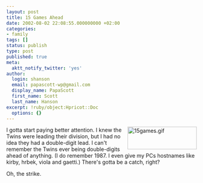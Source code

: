 ```yaml
---
layout: post
title: 15 Games Ahead
date: 2002-08-02 22:08:55.000000000 +02:00
categories:
- family
tags: []
status: publish
type: post
published: true
meta:
  aktt_notify_twitter: 'yes'
author:
  login: shanson
  email: papascott-wp@gmail.com
  display_name: PapaScott
  first_name: Scott
  last_name: Hanson
excerpt: !ruby/object:Hpricot::Doc
  options: {}
---
```

<p><img alt="15games.gif" src="http://www.papascott.de/wordpress/wp-content/uploads/2002/08/15games.gif" width="183" height="60" border="0" align="right" />I gotta start paying better attention. I knew the Twins were leading their division, but I had no idea they had a double-digit lead. I can't remember the Twins ever being double-digits ahead of anything. (I do remember 1987. I even give my PCs hostnames like kirby, hrbek, viola and gaetti.) There's gotta be a catch, right?</p>
<p>Oh, the strike.</p>
